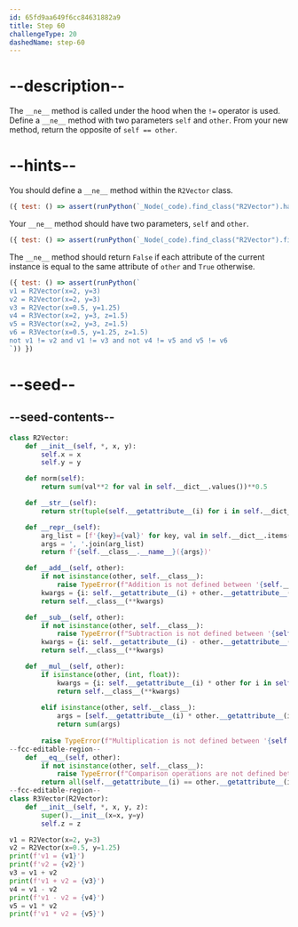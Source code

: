 ```yaml
---
id: 65fd9aa649f6cc84631882a9
title: Step 60
challengeType: 20
dashedName: step-60
---
```


# --description--

The `__ne__` method is called under the hood when the `!=` operator is used. Define a `__ne__` method with two parameters `self` and `other`. From your new method, return the opposite of `self == other`.

# --hints--

You should define a `__ne__` method within the `R2Vector` class.

```js
({ test: () => assert(runPython(`_Node(_code).find_class("R2Vector").has_function("__ne__")`)) })
```

Your `__ne__` method should have two parameters, `self` and `other`.

```js
({ test: () => assert(runPython(`_Node(_code).find_class("R2Vector").find_function("__ne__").has_args("self, other")`)) })
```

The `__ne__` method should return `False` if each attribute of the current instance is equal to the same attribute of `other` and `True` otherwise.

```js
({ test: () => assert(runPython(`
v1 = R2Vector(x=2, y=3)
v2 = R2Vector(x=2, y=3)
v3 = R2Vector(x=0.5, y=1.25)
v4 = R3Vector(x=2, y=3, z=1.5)
v5 = R3Vector(x=2, y=3, z=1.5)
v6 = R3Vector(x=0.5, y=1.25, z=1.5)
not v1 != v2 and v1 != v3 and not v4 != v5 and v5 != v6
`)) })
```

# --seed--

## --seed-contents--

```py
class R2Vector:
    def __init__(self, *, x, y):
        self.x = x
        self.y = y

    def norm(self):
        return sum(val**2 for val in self.__dict__.values())**0.5

    def __str__(self):
        return str(tuple(self.__getattribute__(i) for i in self.__dict__))

    def __repr__(self):
        arg_list = [f'{key}={val}' for key, val in self.__dict__.items()]
        args = ', '.join(arg_list)
        return f'{self.__class__.__name__}({args})'

    def __add__(self, other):
        if not isinstance(other, self.__class__):
            raise TypeError(f"Addition is not defined between '{self.__class__.__name__}' and '{other.__class__.__name__}'")
        kwargs = {i: self.__getattribute__(i) + other.__getattribute__(i) for i in self.__dict__}
        return self.__class__(**kwargs)

    def __sub__(self, other):
        if not isinstance(other, self.__class__):
            raise TypeError(f"Subtraction is not defined between '{self.__class__.__name__}' and '{other.__class__.__name__}'")
        kwargs = {i: self.__getattribute__(i) - other.__getattribute__(i) for i in self.__dict__}
        return self.__class__(**kwargs)

    def __mul__(self, other):
        if isinstance(other, (int, float)):
            kwargs = {i: self.__getattribute__(i) * other for i in self.__dict__}
            return self.__class__(**kwargs)
        
        elif isinstance(other, self.__class__):
            args = [self.__getattribute__(i) * other.__getattribute__(i) for i in self.__dict__]
            return sum(args)
            
        raise TypeError(f"Multiplication is not defined between '{self.__class__.__name__}' and '{other.__class__.__name__}'")
--fcc-editable-region--
    def __eq__(self, other):
        if not isinstance(other, self.__class__):
            raise TypeError(f"Comparison operations are not defined between '{self.__class__.__name__}' and '{other.__class__.__name__}'")
        return all(self.__getattribute__(i) == other.__getattribute__(i) for i in self.__dict__)
--fcc-editable-region--
class R3Vector(R2Vector):
    def __init__(self, *, x, y, z):
        super().__init__(x=x, y=y)
        self.z = z

v1 = R2Vector(x=2, y=3)
v2 = R2Vector(x=0.5, y=1.25)
print(f'v1 = {v1}')
print(f'v2 = {v2}')
v3 = v1 + v2
print(f'v1 + v2 = {v3}')
v4 = v1 - v2
print(f'v1 - v2 = {v4}')
v5 = v1 * v2
print(f'v1 * v2 = {v5}')
```
